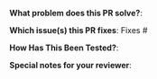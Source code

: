 <!--
 Copyright 2023 D2iQ, Inc. All rights reserved.
 SPDX-License-Identifier: Apache-2.0
 -->
**What problem does this PR solve?**:

**Which issue(s) this PR fixes**:
Fixes #

**How Has This Been Tested?**:
<!--
Please describe the tests that you ran to verify your changes.
Provide output from the tests and any manual steps needed to replicate the tests.
-->

**Special notes for your reviewer**:
<!--
Use this to provide any additional information to the reviewers.
This may include:
- Best way to review the PR.
- Where the author wants the most review attention on.
- etc.
-->
